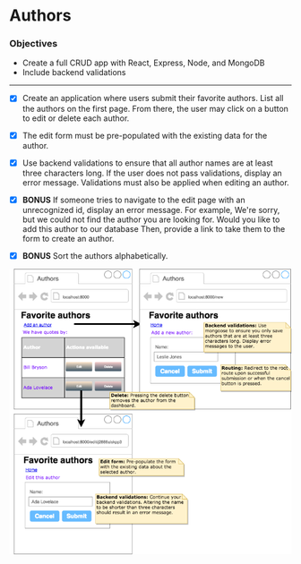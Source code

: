 # Authors
### Objectives 
- Create a full CRUD app with React, Express, Node, and MongoDB
- Include backend validations
<hr/>

- [x] Create an application where users submit their favorite authors. List all the authors on the first page. From there, the user may click on a button to edit or delete each author. 

- [x] The edit form must be pre-populated with the existing data for the author. 

- [x] Use backend validations to ensure that all author names are at least three characters long. If the user does not pass validations, display an error message. Validations must also be applied when editing an author. 

- [x] **BONUS** If someone tries to navigate to the edit page with an unrecognized id, display an error message. For example, We're sorry, but we could not find the author you are looking for. Would you like to add this author to our database Then, provide a link to take them to the form to create an author. 

- [x] **BONUS** Sort the authors alphabetically.

![](authorsWF.png)

